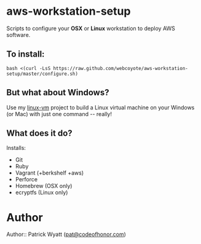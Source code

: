 # aws-workstation-setup

Scripts to configure your **OSX** or **Linux** workstation to deploy AWS software.


## To install:

    bash <(curl -LsS https://raw.github.com/webcoyote/aws-workstation-setup/master/configure.sh)


## But what about Windows?

Use my [linux-vm](https://github.com/webcoyote/linux-vm) project to build a Linux virtual machine on your Windows (or Mac) with just one command -- really!


## What does it do?

Installs:

* Git
* Ruby
* Vagrant (+berkshelf +aws)
* Perforce
* Homebrew (OSX only)
* ecryptfs (Linux only)


# Author

Author:: Patrick Wyatt (pat@codeofhonor.com)
